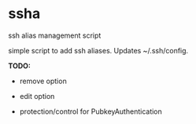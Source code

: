 ssha
====

ssh alias management script

simple script to add ssh aliases. Updates ~/.ssh/config. 

**TODO:**

* remove option

* edit option

* protection/control for PubkeyAuthentication
